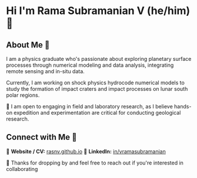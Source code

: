 # Hi I'm Rama Subramanian V (he/him) 👋

## About Me 📢 

I am a physics graduate who's passionate about exploring planetary surface processes through numerical modeling and data analysis, integrating remote sensing and in-situ data. 

Currently, I am working on shock physics hydrocode numerical models to study the formation of impact craters and impact processes on lunar south polar regions. 

🌱 I am open to engaging in field and laboratory research, as I believe hands-on expedition and experimentation are critical for conducting geological research.
<!--
**rasnv/rasnv** is a ✨ _special_ ✨ repository because its `README.md` (this file) appears on your GitHub profile.

Here are some ideas to get you started:

- 🔭 I’m currently working on ...
- 🌱 I’m currently learning ...
- 👯 I’m looking to collaborate on ...
- 🤔 I’m looking for help with ...
- 💬 Ask me about ...
- 📫 How to reach me: ...
- 😄 Pronouns: ...
- ⚡ Fun fact: ...
-->
## Connect with Me 💬

📜 **Website / CV:** [rasnv.github.io](https://rasnv.github.io/)
🔗 **LinkedIn:** [in/vramasubramanian](https://www.linkedin.com/in/vramasubramanian/)

🚀 Thanks for dropping by and feel free to reach out if you're interested in collaborating
